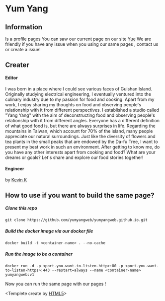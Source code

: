 # Yum Yang

## Information
Is a profile pages
You can saw our current page on our site [Yue](https://yue.ke-et.com)
We are friendly if you have any issue when you using our same pages , contact us or create a issue!

## Creater

#### Editor
I was born in a place where I could see various faces of Guishan Island. 
Originally studying electrical engineering, I eventually ventured into the culinary industry due to my passion for food and cooking. 
Apart from my work, I enjoy sharing my thoughts on food and observing people's relationship with it from different perspectives. 
I established a studio called "Yang Yang" with the aim of deconstructing food and observing people's relationship with it from different angles. 
Everyone has a different definition of what good food is, but there are always surprises in life. 
Regarding the mountains in Taiwan, which account for 70% of the island, many people appreciate our natural surroundings. 
Just like the diversity of flowers and tea plants in the small peaks that are endowed by the Da-fu Tree, I want to present my best work in such an environment. 
After getting to know me, do you have any other interests apart from cooking and food? What are your dreams or goals? 
Let's share and explore our food stories together!

#### Engineer 
by [Kevin K](https://github.com/tingruikp0925)




## How to use if you want to build the same page?

##### Clone this repo
```
git clone https://github.com/yumyangweb/yumyangweb.github.io.git
```

##### Build the docker image via our docker file
```
docker build -t <container-name> . --no-cache
```

##### Run the image to be a container
```
docker run -d -p <port-you-want-to-listen-http>:80 -p <port-you-want-to-listen-https>:443 --restart=always --name <container-name> yumyangweb:v1
```

Now you can run the same page with our pages !

<Templete create by [HTML5](https://html5up.net/)>

